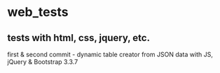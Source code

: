 # web_tests
tests with html, css, jquery, etc.
-------------------------------------
first & second commit - dynamic table creator from JSON data with JS, jQuery & Bootstrap 3.3.7
